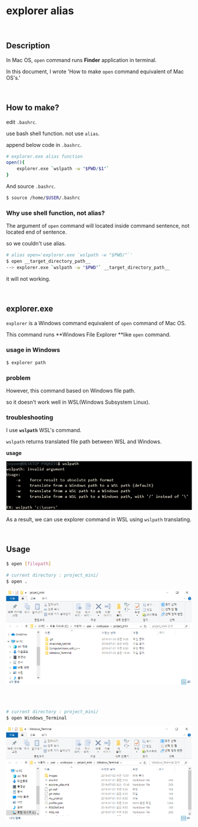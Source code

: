 # explorer alias

<br>

## Description

In Mac OS, `open` command runs **Finder** application in terminal.

In this document, I wrote 'How to make `open` command equivalent of Mac OS's.'

<br>

## How to make?

edit `.bashrc`.

use bash shell function. not use `alias`.

append below code in `.bashrc`.

```bash
# explorer.exe alias function
open(){
	explorer.exe `wslpath -w "$PWD/$1"`
}
```

And source `.bashrc`.

```bash
$ source /home/$USER/.bashrc
```

### Why use shell function, not alias?

The argument of `open` command will located inside command sentence, not located end of sentence.

so we couldn't use alias.

```bash
# alias open='explorer.exe `wslpath -w "$PWD/"`'
$ open __target_directory_path__
--> explorer.exe `wslpath -w "$PWD"` __target_directory_path__
```

it will not working.



<br>

## explorer.exe

`explorer` is a Windows command equivalent of `open` command of Mac OS.

This command runs **Windows File Explorer **like `open` command.

### usage in Windows

```bash
$ explorer path
```

### problem

However, this command based on Windows file path.

so it doesn't work well in WSL(Windows Subsystem Linux).

### troubleshooting

I use **`wslpath`** WSL's command.

`wslpath` returns translated file path between WSL and Windows.

**usage**

![](./images/wslpath.png)



As a result, we can use explorer command in WSL using `wslpath` translating.

<br>

## Usage

```bash
$ open [filepath]
```



```bash
# current directory : project_mini/
$ open .
```

![](./images/open1.png)

<br><br>



```bash
# current directory : project_mini/
$ open Windows_Terminal
```

![](./images/open2.png)

